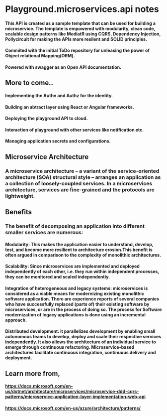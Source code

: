 # Playground.microservices.api notes

#### This API is created as a sample template that can be used for building a microservice. The template is empowered with modularity, clean code, scalable design patterns like MediatR using CQRS, Dependency Injection, Pollycircuit for making the APIs more resilent and SOLID principles.
#### Commited with the initial ToDo repository for unleasing the power of Object relational Mapping(ORM). 
#### Powered with swagger as an Open API documentation.

## More to come..
#### Implementing the Authn and Authz for the identity.
#### Building an abtract layer using React or Angular frameworks.
#### Deploying the playground API to cloud.
#### Interaction of playground with other services like notification etc.
#### Managing application secrets and configurations.

## Microservice Architecture

### A microservice architecture – a variant of the service-oriented architecture (SOA) structural style – arranges an application as a collection of loosely-coupled services. In a microservices architecture, services are fine-grained and the protocols are lightweight.

## Benefits

### The benefit of decomposing an application into different smaller services are numerous:

#### Modularity: This makes the application easier to understand, develop, test, and become more resilient to architecture erosion.This benefit is often argued in comparison to the complexity of monolithic architectures.
#### Scalability: Since microservices are implemented and deployed independently of each other, i.e. they run within independent processes, they can be monitored and scaled independently.
#### Integration of heterogeneous and legacy systems: microservices is considered as a viable means for modernizing existing monolithic software application. There are experience reports of several companies who have successfully replaced (parts of) their existing software by microservices, or are in the process of doing so. The process for Software modernization of legacy applications is done using an incremental approach.
#### Distributed development: it parallelizes development by enabling small autonomous teams to develop, deploy and scale their respective services independently. It also allows the architecture of an individual service to emerge through continuous refactoring. Microservice-based architectures facilitate continuous integration, continuous delivery and deployment.

## Learn more from,
#### https://docs.microsoft.com/en-us/dotnet/architecture/microservices/microservice-ddd-cqrs-patterns/microservice-application-layer-implementation-web-api
#### https://docs.microsoft.com/en-us/azure/architecture/patterns/


